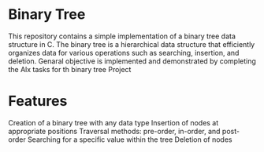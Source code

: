 Binary Tree
==========

This repository contains a simple implementation of a binary tree data structure in C. The binary tree is a hierarchical data structure that efficiently organizes data for various operations such as searching, insertion, and deletion.
Genaral objective is implemented and demonstrated by completing the Alx tasks for th binary tree Project

Features
========


Creation of a binary tree with any data type
Insertion of nodes at appropriate positions
Traversal methods: pre-order, in-order, and post-order
Searching for a specific value within the tree
Deletion of nodes

